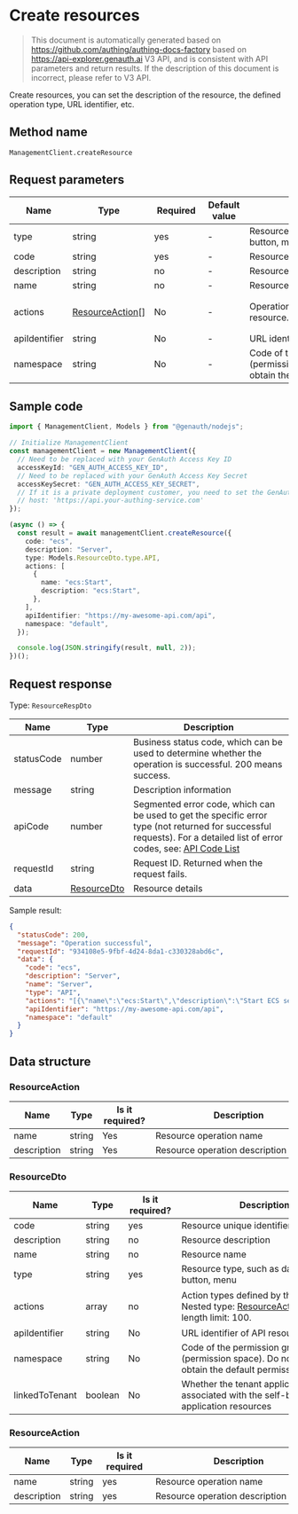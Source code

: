 # Create resources

<!--
Warning ⚠️:
Do not modify this document directly,
https://github.com/Authing/authing-docs-factory
Use this project to generate
-->

<LastUpdated />

> This document is automatically generated based on https://github.com/authing/authing-docs-factory based on https://api-explorer.genauth.ai V3 API, and is consistent with API parameters and return results. If the description of this document is incorrect, please refer to V3 API.

Create resources, you can set the description of the resource, the defined operation type, URL identifier, etc.

## Method name

`ManagementClient.createResource`

## Request parameters

| Name          | Type                                           | <div style="width:80px">Required</div> | <div style="width:60px">Default value</div> | <div style="width:300px">Description</div>                                                           | <div style="width:200px">Sample value</div>                                                                   |
| ------------- | ---------------------------------------------- | -------------------------------------- | ------------------------------------------- | ---------------------------------------------------------------------------------------------------- | ------------------------------------------------------------------------------------------------------------- |
| type          | string                                         | yes                                    | -                                           | Resource type, such as data, API, button, menu                                                       | `API`                                                                                                         |
| code          | string                                         | yes                                    | -                                           | Resource unique identifier                                                                           | `ecs`                                                                                                         |
| description   | string                                         | no                                     | -                                           | Resource description                                                                                 | `Server`                                                                                                      |
| name          | string                                         | no                                     | -                                           | Resource name                                                                                        | `Server`                                                                                                      |
| actions       | <a href="#ResourceAction">ResourceAction[]</a> | No                                     | -                                           | Operation type defined by the resource. Array length limit: 100.                                     | `[{"name":"ecs:Start","description":"Start ECS server"},{"name":"ecs:Stop","description":"Stop ECS server"}]` |
| apiIdentifier | string                                         | No                                     | -                                           | URL identifier of the API resource                                                                   | `https://my-awesome-api.com/api`                                                                              |
| namespace     | string                                         | No                                     | -                                           | Code of the permission group (permission space). Do not pass to obtain the default permission group. | `default`                                                                                                     |

## Sample code

```ts
import { ManagementClient, Models } from "@genauth/nodejs";

// Initialize ManagementClient
const managementClient = new ManagementClient({
  // Need to be replaced with your GenAuth Access Key ID
  accessKeyId: "GEN_AUTH_ACCESS_KEY_ID",
  // Need to be replaced with your GenAuth Access Key Secret
  accessKeySecret: "GEN_AUTH_ACCESS_KEY_SECRET",
  // If it is a private deployment customer, you need to set the GenAuth service domain name
  // host: 'https://api.your-authing-service.com'
});

(async () => {
  const result = await managementClient.createResource({
    code: "ecs",
    description: "Server",
    type: Models.ResourceDto.type.API,
    actions: [
      {
        name: "ecs:Start",
        description: "ecs:Start",
      },
    ],
    apiIdentifier: "https://my-awesome-api.com/api",
    namespace: "default",
  });

  console.log(JSON.stringify(result, null, 2));
})();
```

## Request response

Type: `ResourceRespDto`

| Name       | Type                                   | Description                                                                                                                                                                                                                                                                                                                                    |
| ---------- | -------------------------------------- | ---------------------------------------------------------------------------------------------------------------------------------------------------------------------------------------------------------------------------------------------------------------------------------------------------------------------------------------------- |
| statusCode | number                                 | Business status code, which can be used to determine whether the operation is successful. 200 means success.                                                                                                                                                                                                                                   |
| message    | string                                 | Description information                                                                                                                                                                                                                                                                                                                        |
| apiCode    | number                                 | Segmented error code, which can be used to get the specific error type (not returned for successful requests). For a detailed list of error codes, see: [API Code List](https://api-explorer.genauth.ai/?tag=group/%E5%BC%80%E5%8F%91%E5%87%86%E5%A4%87#tag/%E5%BC%80%E5%8F%91%E5%87%86%E5%A4%87/%E9%94%99%E8%AF%AF%E5%A4%84%E7%90%86/apiCode) |
| requestId  | string                                 | Request ID. Returned when the request fails.                                                                                                                                                                                                                                                                                                   |
| data       | <a href="#ResourceDto">ResourceDto</a> | Resource details                                                                                                                                                                                                                                                                                                                               |

Sample result:

```json
{
  "statusCode": 200,
  "message": "Operation successful",
  "requestId": "934108e5-9fbf-4d24-8da1-c330328abd6c",
  "data": {
    "code": "ecs",
    "description": "Server",
    "name": "Server",
    "type": "API",
    "actions": "[{\"name\":\"ecs:Start\",\"description\":\"Start ECS server\"},{\"name\":\"ecs:Stop\",\"description\":\"Stop ECS server\"}]",
    "apiIdentifier": "https://my-awesome-api.com/api",
    "namespace": "default"
  }
}
```

## Data structure

### <a id="ResourceAction"></a> ResourceAction

| Name        | Type   | <div style="width:80px">Is it required?</div> | <div style="width:300px">Description</div> | <div style="width:200px">Sample value</div> |
| ----------- | ------ | --------------------------------------------- | ------------------------------------------ | ------------------------------------------- |
| name        | string | Yes                                           | Resource operation name                    | `ecs:Start`                                 |
| description | string | Yes                                           | Resource operation description             | `ecs:Start`                                 |

### <a id="ResourceDto"></a> ResourceDto

| Name           | Type    | <div style="width:80px">Is it required?</div> | <div style="width:300px">Description</div>                                                                               | <div style="width:200px">Sample value</div>                                                                   |
| -------------- | ------- | --------------------------------------------- | ------------------------------------------------------------------------------------------------------------------------ | ------------------------------------------------------------------------------------------------------------- |
| code           | string  | yes                                           | Resource unique identifier                                                                                               | `ecs`                                                                                                         |
| description    | string  | no                                            | Resource description                                                                                                     | `Server`                                                                                                      |
| name           | string  | no                                            | Resource name                                                                                                            | `Server`                                                                                                      |
| type           | string  | yes                                           | Resource type, such as data, API, button, menu                                                                           | DATA                                                                                                          |
| actions        | array   | no                                            | Action types defined by the resource Nested type: <a href="#ResourceAction">ResourceAction</a>. Array length limit: 100. | `[{"name":"ecs:Start","description":"Start ECS server"},{"name":"ecs:Stop","description":"Stop ECS server"}]` |
| apiIdentifier  | string  | No                                            | URL identifier of API resource                                                                                           | `https://my-awesome-api.com/api`                                                                              |
| namespace      | string  | No                                            | Code of the permission group (permission space). Do not pass to obtain the default permission group.                     | `default`                                                                                                     |
| linkedToTenant | boolean | No                                            | Whether the tenant application is associated with the self-built application resources                                   |                                                                                                               |

### <a id="ResourceAction"></a> ResourceAction

| Name        | Type   | <div style="width:80px">Is it required</div> | <div style="width:300px">Description</div> | <div style="width:200px">Sample value</div> |
| ----------- | ------ | -------------------------------------------- | ------------------------------------------ | ------------------------------------------- |
| name        | string | yes                                          | Resource operation name                    | `ecs:Start`                                 |
| description | string | yes                                          | Resource operation description             | `ecs:Start`                                 |
